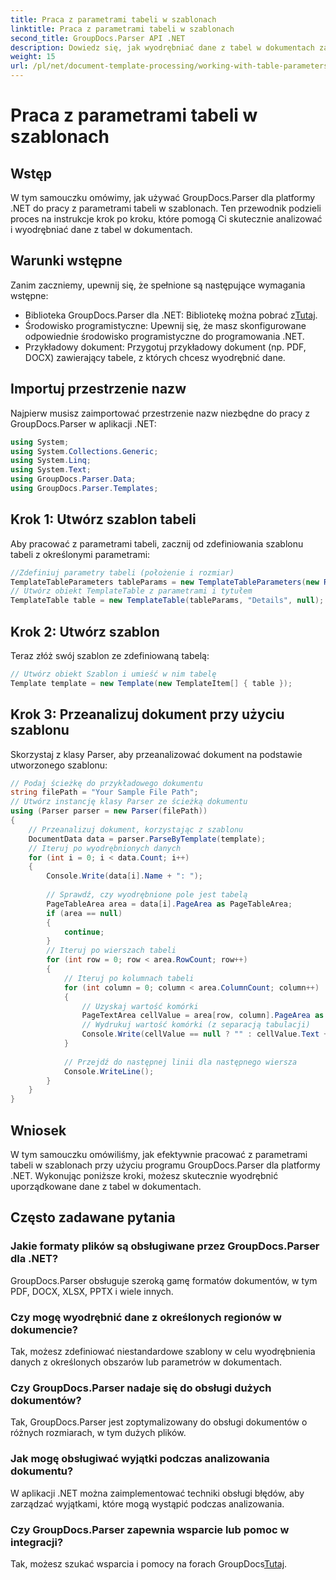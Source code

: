 ```yaml
---
title: Praca z parametrami tabeli w szablonach
linktitle: Praca z parametrami tabeli w szablonach
second_title: GroupDocs.Parser API .NET
description: Dowiedz się, jak wyodrębniać dane z tabel w dokumentach za pomocą GroupDocs.Parser dla .NET. Przewodnik krok po kroku dotyczący użycia parametrów tabeli.
weight: 15
url: /pl/net/document-template-processing/working-with-table-parameters-in-templates/
---
```


# Praca z parametrami tabeli w szablonach

## Wstęp
W tym samouczku omówimy, jak używać GroupDocs.Parser dla platformy .NET do pracy z parametrami tabeli w szablonach. Ten przewodnik podzieli proces na instrukcje krok po kroku, które pomogą Ci skutecznie analizować i wyodrębniać dane z tabel w dokumentach.
## Warunki wstępne
Zanim zaczniemy, upewnij się, że spełnione są następujące wymagania wstępne:
-  Biblioteka GroupDocs.Parser dla .NET: Bibliotekę można pobrać z[Tutaj](https://releases.groupdocs.com/parser/net/).
- Środowisko programistyczne: Upewnij się, że masz skonfigurowane odpowiednie środowisko programistyczne do programowania .NET.
- Przykładowy dokument: Przygotuj przykładowy dokument (np. PDF, DOCX) zawierający tabele, z których chcesz wyodrębnić dane.

## Importuj przestrzenie nazw
Najpierw musisz zaimportować przestrzenie nazw niezbędne do pracy z GroupDocs.Parser w aplikacji .NET:
```csharp
using System;
using System.Collections.Generic;
using System.Linq;
using System.Text;
using GroupDocs.Parser.Data;
using GroupDocs.Parser.Templates;
```
## Krok 1: Utwórz szablon tabeli
Aby pracować z parametrami tabeli, zacznij od zdefiniowania szablonu tabeli z określonymi parametrami:
```csharp
//Zdefiniuj parametry tabeli (położenie i rozmiar)
TemplateTableParameters tableParams = new TemplateTableParameters(new Rectangle(new Point(35, 320), new Size(530, 55)), null);
// Utwórz obiekt TemplateTable z parametrami i tytułem
TemplateTable table = new TemplateTable(tableParams, "Details", null);
```
## Krok 2: Utwórz szablon
Teraz złóż swój szablon ze zdefiniowaną tabelą:
```csharp
// Utwórz obiekt Szablon i umieść w nim tabelę
Template template = new Template(new TemplateItem[] { table });
```
## Krok 3: Przeanalizuj dokument przy użyciu szablonu
Skorzystaj z klasy Parser, aby przeanalizować dokument na podstawie utworzonego szablonu:
```csharp
// Podaj ścieżkę do przykładowego dokumentu
string filePath = "Your Sample File Path";
// Utwórz instancję klasy Parser ze ścieżką dokumentu
using (Parser parser = new Parser(filePath))
{
    // Przeanalizuj dokument, korzystając z szablonu
    DocumentData data = parser.ParseByTemplate(template);
    // Iteruj po wyodrębnionych danych
    for (int i = 0; i < data.Count; i++)
    {
        Console.Write(data[i].Name + ": ");
        
        // Sprawdź, czy wyodrębnione pole jest tabelą
        PageTableArea area = data[i].PageArea as PageTableArea;
        if (area == null)
        {
            continue;
        }
        // Iteruj po wierszach tabeli
        for (int row = 0; row < area.RowCount; row++)
        {
            // Iteruj po kolumnach tabeli
            for (int column = 0; column < area.ColumnCount; column++)
            {
                // Uzyskaj wartość komórki
                PageTextArea cellValue = area[row, column].PageArea as PageTextArea;
                // Wydrukuj wartość komórki (z separacją tabulacji)
                Console.Write(cellValue == null ? "" : cellValue.Text + "\t");
            }
            
            // Przejdź do następnej linii dla następnego wiersza
            Console.WriteLine();
        }
    }
}
```

## Wniosek
W tym samouczku omówiliśmy, jak efektywnie pracować z parametrami tabeli w szablonach przy użyciu programu GroupDocs.Parser dla platformy .NET. Wykonując poniższe kroki, możesz skutecznie wyodrębnić uporządkowane dane z tabel w dokumentach.

## Często zadawane pytania
### Jakie formaty plików są obsługiwane przez GroupDocs.Parser dla .NET?
GroupDocs.Parser obsługuje szeroką gamę formatów dokumentów, w tym PDF, DOCX, XLSX, PPTX i wiele innych.
### Czy mogę wyodrębnić dane z określonych regionów w dokumencie?
Tak, możesz zdefiniować niestandardowe szablony w celu wyodrębnienia danych z określonych obszarów lub parametrów w dokumentach.
### Czy GroupDocs.Parser nadaje się do obsługi dużych dokumentów?
Tak, GroupDocs.Parser jest zoptymalizowany do obsługi dokumentów o różnych rozmiarach, w tym dużych plików.
### Jak mogę obsługiwać wyjątki podczas analizowania dokumentu?
W aplikacji .NET można zaimplementować techniki obsługi błędów, aby zarządzać wyjątkami, które mogą wystąpić podczas analizowania.
### Czy GroupDocs.Parser zapewnia wsparcie lub pomoc w integracji?
 Tak, możesz szukać wsparcia i pomocy na forach GroupDocs[Tutaj](https://forum.groupdocs.com/c/parser/17).